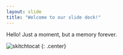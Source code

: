```yaml
---
layout: slide
title: "Welcome to our slide deck!"
---
```


Hello! Just a moment, but a memory forever.

![skitchtocat](https://octodex.github.com/images/securitocat.png)
{: .center}
